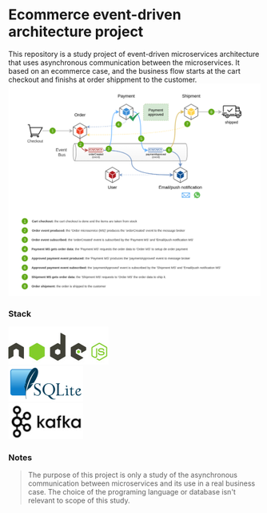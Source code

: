 # Ecommerce event-driven architecture project

This repository is a study project of event-driven microservices architecture that uses asynchronous communication between the microservices.
It based on an ecommerce case, and the business flow starts at the cart checkout and finishs at order shippment to the customer.
![img](files/Architecture-diagram_success_flow.png)

### Stack

![nodejs](file/../files/nodejs_logo.jpg)  
![sqlite](file/../files/sqlite_logo.png)  
![kafka](file/../files/kafka_logo.jpg)

### Notes

> The purpose of this project is only a study of the asynchronous communication between microservices and its use in a real business case. The choice of the programing language or database isn't relevant to scope of this study.
